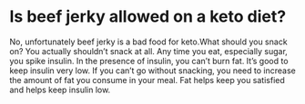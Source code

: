 # Is beef jerky allowed on a keto diet?

No, unfortunately beef jerky is a bad food for keto.What should you snack on? You actually shouldn’t snack at all. Any time you eat, especially sugar, you spike insulin. In the presence of insulin, you can’t burn fat. It’s good to keep insulin very low. If you can’t go without snacking, you need to increase the amount of fat you consume in your meal. Fat helps keep you satisfied and helps keep insulin low.
